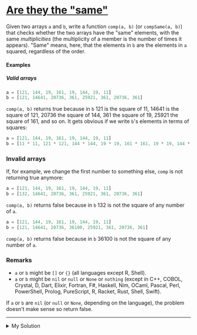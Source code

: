 # [Are they the "same"](https://www.codewars.com/kata/550498447451fbbd7600041c)

Given two arrays `a` and `b`, write a function `comp(a, b)` (or `compSame(a, b)`) that checks whether the two arrays have the "same" elements, with the same _multiplicities_ (the multiplicity of a member is the number of times it appears). "Same" means, here, that the elements in `b` are the elements in `a` squared, regardless of the order.

#### Examples

##### Valid arrays

```js
a = [121, 144, 19, 161, 19, 144, 19, 11]
b = [121, 14641, 20736, 361, 25921, 361, 20736, 361]
```

`comp(a, b)` returns true because in `b` 121 is the square of 11, 14641 is the square of 121, 20736 the square of 144, 361 the square of 19, 25921 the square of 161, and so on. It gets obvious if we write `b`'s elements in terms of squares:

```js
a = [121, 144, 19, 161, 19, 144, 19, 11]
b = [11 * 11, 121 * 121, 144 * 144, 19 * 19, 161 * 161, 19 * 19, 144 * 144, 19 * 19]
```

### Invalid arrays

If, for example, we change the first number to something else, `comp` is not returning true anymore:

```js
a = [121, 144, 19, 161, 19, 144, 19, 11]
b = [132, 14641, 20736, 361, 25921, 361, 20736, 361]
```

`comp(a, b)` returns false because in `b` 132 is not the square of any number of `a`.

```js
a = [121, 144, 19, 161, 19, 144, 19, 11]
b = [121, 14641, 20736, 36100, 25921, 361, 20736, 361]
```

`comp(a, b)` returns false because in `b` 36100 is not the square of any number of `a`.

### Remarks

- `a` or `b` might be `[]` or `{}` (all languages except R, Shell).
- `a` or `b` might be `nil` or `null` or `None` or `nothing` (except in C++, COBOL, Crystal, D, Dart, Elixir, Fortran, F#, Haskell, Nim, OCaml, Pascal, Perl, PowerShell, Prolog, PureScript, R, Racket, Rust, Shell, Swift).

If `a` or `b` are `nil` (or `null` or `None`, depending on the language), the problem doesn't make sense so return false.

---

<details><summary>My Solution</summary>

```js
function comp(arr1, arr2) {
  if (arr1 === [] && arr2 === []) return true
  if (arr1 === null || arr2 === null) return false

  const newArr1 = arr1.map(num => num ** 2).sort((a, b) => a - b)
  const newArr2 = arr2.sort((a, b) => a - b)

  return newArr1.toString() === newArr2.toString()
}
```

</details>
